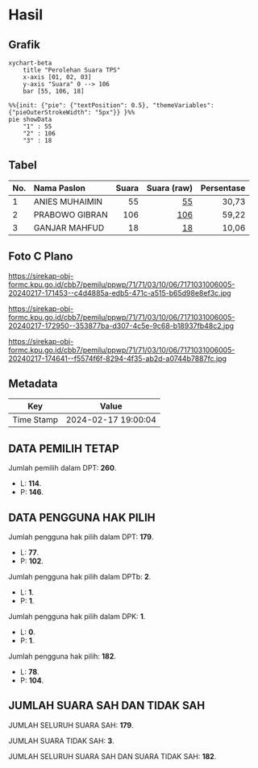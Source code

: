 # Hasil

## Grafik

```mermaid
xychart-beta
    title "Perolehan Suara TPS"
    x-axis [01, 02, 03]
    y-axis "Suara" 0 --> 106
    bar [55, 106, 18]
```

```mermaid
%%{init: {"pie": {"textPosition": 0.5}, "themeVariables": {"pieOuterStrokeWidth": "5px"}} }%%
pie showData
    "1" : 55
    "2" : 106
    "3" : 18
```

## Tabel

| No. | Nama Paslon    | Suara | Suara (raw) | Persentase |
|:--- |:-------------- | -----:| -----------:| ----------:|
| 1   | ANIES MUHAIMIN | 55    | [55][p-1]   | 30,73      |
| 2   | PRABOWO GIBRAN | 106   | [106][p-2]  | 59,22      |
| 3   | GANJAR MAHFUD  | 18    | [18][p-3]   | 10,06      |


[p-1]: https://github.com/gigit-pemilu/pemilu-2024-71-sulawesi-utara/blob/main/pilpres/hitung-suara/sub/71-sulawesi-utara/sub/71-kota-manado/sub/03-singkil/sub/1006-ternate-baru/sub/005-tps/sub/paslon-1.txt
[p-2]: https://github.com/gigit-pemilu/pemilu-2024-71-sulawesi-utara/blob/main/pilpres/hitung-suara/sub/71-sulawesi-utara/sub/71-kota-manado/sub/03-singkil/sub/1006-ternate-baru/sub/005-tps/sub/paslon-2.txt
[p-3]: https://github.com/gigit-pemilu/pemilu-2024-71-sulawesi-utara/blob/main/pilpres/hitung-suara/sub/71-sulawesi-utara/sub/71-kota-manado/sub/03-singkil/sub/1006-ternate-baru/sub/005-tps/sub/paslon-3.txt

## Foto C Plano

https://sirekap-obj-formc.kpu.go.id/cbb7/pemilu/ppwp/71/71/03/10/06/7171031006005-20240217-171453--c4d4885a-edb5-471c-a515-b65d98e8ef3c.jpg

https://sirekap-obj-formc.kpu.go.id/cbb7/pemilu/ppwp/71/71/03/10/06/7171031006005-20240217-172950--353877ba-d307-4c5e-9c68-b18937fb48c2.jpg

https://sirekap-obj-formc.kpu.go.id/cbb7/pemilu/ppwp/71/71/03/10/06/7171031006005-20240217-174641--f5574f6f-8294-4f35-ab2d-a0744b7887fc.jpg


## Metadata

| Key        | Value               |
| ---------- | ------------------- |
| Time Stamp | 2024-02-17 19:00:04 |


## DATA PEMILIH TETAP

Jumlah pemilih dalam DPT: **260**.
 * L: **114**.
 * P: **146**.

## DATA PENGGUNA HAK PILIH

Jumlah pengguna hak pilih dalam DPT: **179**.
 * L: **77**.
 * P: **102**.

Jumlah pengguna hak pilih dalam DPTb: **2**.
 * L: **1**.
 * P: **1**.

Jumlah pengguna hak pilih dalam DPK: **1**.
 * L: **0**.
 * P: **1**.

Jumlah pengguna hak pilih: **182**.
 * L: **78**.
 * P: **104**.

## JUMLAH SUARA SAH DAN TIDAK SAH

JUMLAH SELURUH SUARA SAH: **179**.

JUMLAH SUARA TIDAK SAH: **3**.

JUMLAH SELURUH SUARA SAH DAN SUARA TIDAK SAH: **182**.


